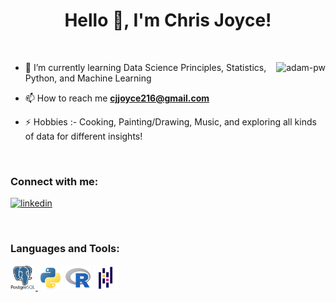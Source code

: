 <h1 align="center">Hello 👋, I'm Chris Joyce!</h1>

<br>

<p><img align="right" src="https://github.com/Adam-pw/Adam-pw/blob/main/animation_500_kxa883sd.gif" alt="adam-pw" /></p>


- 🌱 I’m currently learning Data Science Principles, Statistics, Python, and Machine Learning

- 📫 How to reach me **cjjoyce216@gmail.com**

- ⚡ Hobbies :- Cooking, Painting/Drawing, Music, and exploring all kinds of data for different insights!

<br>

<h3 align="left">Connect with me:</h3>
<p align="left">
 <a href="https://www.linkedin.com/in/christopher-joyce-datascience/" target="blank" rel="noreferrer"> <img src="https://myawsbucketdsi221.s3.us-east-2.amazonaws.com/linkedin-logo-linkedin-icon-transparent-free-png.webp" 
alt="linkedin" width="40" height="40" /> </a>
</p>

<br>

<h3 align="left">Languages and Tools:</h3>
<p align="left">
     <a href="https://www.postgresql.org" target="_blank" rel="noreferrer"> <img
      src="https://raw.githubusercontent.com/devicons/devicon/master/icons/postgresql/postgresql-original-wordmark.svg"
      alt="mysql" width="40" height="40" /> </a> <img
      src="https://raw.githubusercontent.com/devicons/devicon/master/icons/python/python-original.svg" alt="python"
      width="40" height="40" /> </a> <img
      src="https://raw.githubusercontent.com/devicons/devicon/master/icons/r/r-original.svg" alt="r"
      width="40" height="40" /> <a href="https://pandas.pydata.org" target="_blank" rel="noreferrer"> <img
      src="https://raw.githubusercontent.com/devicons/devicon/master/icons/pandas/pandas-original.svg" alt="r"
      width="40" height="40" /></a> </p>

<br><br>
